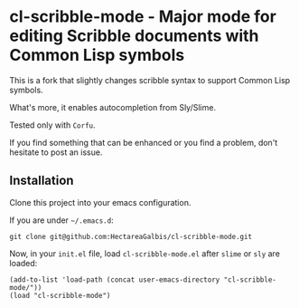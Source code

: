 # cl-scribble-mode - Major mode for editing Scribble documents with Common Lisp symbols

This is a fork that slightly changes scribble syntax to support Common Lisp symbols.

What's more, it enables autocompletion from Sly/Slime.

Tested only with `Corfu`.

If you find something that can be enhanced or you find a problem, don't hesitate to post an issue.

## Installation

Clone this project into your emacs configuration.

If you are under `~/.emacs.d`:

``` shell
git clone git@github.com:HectareaGalbis/cl-scribble-mode.git
```

Now, in your `init.el` file, load `cl-scribble-mode.el` after `slime` or `sly` are loaded:

``` emacs-lisp
(add-to-list 'load-path (concat user-emacs-directory "cl-scribble-mode/"))
(load "cl-scribble-mode")
```
